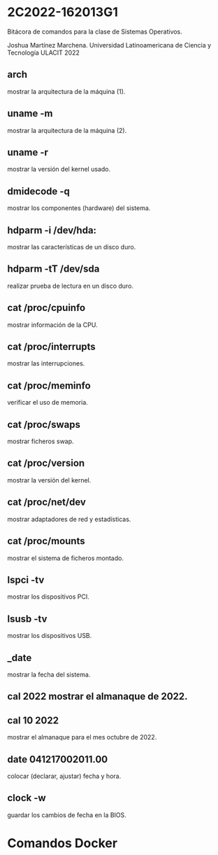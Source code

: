 # 2C2022-162013G1
Bitácora de comandos para la clase de Sistemas Operativos.

Joshua Martínez Marchena.
Universidad Latinoamericana de Ciencia y Tecnología
ULACIT
2022



## arch
mostrar la arquitectura de la máquina (1).

## uname -m
mostrar la arquitectura de la máquina (2).

## uname -r
mostrar la versión del kernel usado.

## dmidecode -q 
mostrar los componentes (hardware) del sistema.

## hdparm -i /dev/hda: 
mostrar las características de un disco duro.

## hdparm -tT /dev/sda
realizar prueba de lectura en un disco duro.

## cat /proc/cpuinfo
mostrar información de la CPU.

## cat /proc/interrupts
mostrar las interrupciones.

## cat /proc/meminfo
verificar el uso de memoria.

## cat /proc/swaps
mostrar ficheros swap.

## cat /proc/version
mostrar la versión del kernel.

## cat /proc/net/dev
mostrar adaptadores de red y estadísticas.

## cat /proc/mounts
mostrar el sistema de ficheros montado.

## lspci -tv
mostrar los dispositivos PCI.

## lsusb -tv
mostrar los dispositivos USB.

## _date
mostrar la fecha del sistema.

## cal 2022 mostrar el almanaque de 2022.

## cal 10 2022
mostrar el almanaque para el mes octubre de 2022.

## date 041217002011.00
colocar (declarar, ajustar) fecha y hora.

## clock -w
guardar los cambios de fecha en la BIOS.



# Comandos Docker

